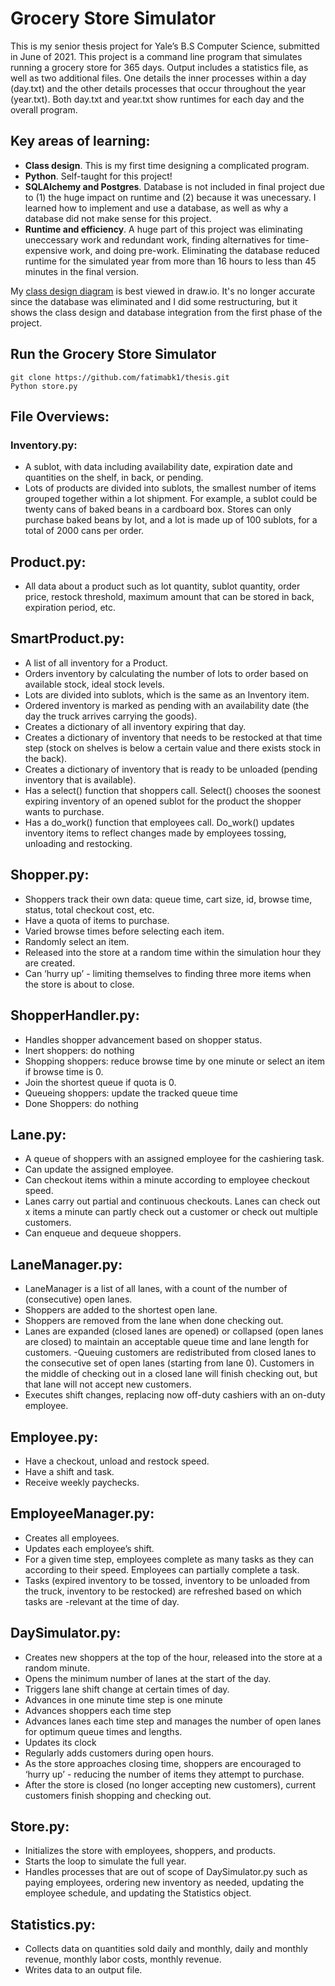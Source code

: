 # Grocery Store Simulator
This is my senior thesis project for Yale’s B.S Computer Science, submitted in June of 2021. This project is a command line program that simulates running a grocery store for 365 days. Output includes a statistics file, as well as two additional files. One details the inner processes within a day (day.txt) and the other details processes that occur throughout the year (year.txt). Both day.txt and year.txt show runtimes for each day and the overall program.

## Key areas of learning:
- **Class design**. This is my first time designing a complicated program.
- **Python**. Self-taught for this project!
- **SQLAlchemy and Postgres**. Database is not included in final project due to (1) the huge impact on runtime and (2) because it was unecessary. I learned how to implement and use a database, as well as why a database did not make sense for this project. 
- **Runtime and efficiency**. A huge part of this project was eliminating uneccessary work and redundant work, finding alternatives for time-expensive work, and doing pre-work. Eliminating the database reduced runtime for the simulated year from more than 16 hours to less than 45 minutes in the final version.

My [class design diagram](https://drive.google.com/file/d/1YrIinfIRSj2gMMU-uGhS_9CUcBwa2YwI/view?usp=sharing) is best viewed in draw.io. It's no longer accurate since the database was eliminated and I did some restructuring, but it shows the class design and database integration from the first phase of the project.

## Run the Grocery Store Simulator
```
git clone https://github.com/fatimabk1/thesis.git
Python store.py
```

## File Overviews:

### Inventory.py:
- A sublot, with data including availability date, expiration date and quantities on the shelf, in back, or pending.
- Lots of products are divided into sublots, the smallest number of items grouped together within a lot shipment. For example, a sublot could be twenty cans of baked beans in a cardboard box. Stores can only purchase baked beans by lot, and a lot is made up of 100 sublots, for a total of 2000 cans per order.

## Product.py:
- All data about a product such as lot quantity, sublot quantity, order price, restock threshold, maximum amount that can be stored in back, expiration period, etc.

## SmartProduct.py:
- A list of all inventory for a Product.
- Orders inventory by calculating the number of lots to order based on available stock, ideal stock levels.
- Lots are divided into sublots, which is the same as an Inventory item.
- Ordered inventory is marked as pending with an availability date (the day the truck arrives carrying the goods).
- Creates a dictionary of all inventory expiring that day.
- Creates a dictionary of inventory that needs to be restocked at that time step (stock on shelves is below a certain value and there exists stock in the back).
- Creates a dictionary of inventory that is ready to be unloaded (pending inventory that is available).
- Has a select() function that shoppers call. Select() chooses the soonest expiring inventory of an opened sublot for the product the shopper wants to purchase.
- Has a do_work() function that employees call. Do_work() updates inventory items to reflect changes made by employees tossing, unloading and restocking.

## Shopper.py:
- Shoppers track their own data: queue time, cart size, id, browse time, status, total checkout cost, etc.
- Have a quota of items to purchase.
- Varied browse times before selecting each item.
- Randomly select an item.
- Released into the store at a random time within the simulation hour they are created.
- Can ‘hurry up’ - limiting themselves to finding three more items when the store is about to close.

## ShopperHandler.py:
- Handles shopper advancement based on shopper status.
- Inert shoppers: do nothing
- Shopping shoppers: reduce browse time by one minute or select an item if browse time is 0.
- Join the shortest queue if quota is 0.
- Queueing shoppers: update the tracked queue time 
- Done Shoppers: do nothing

## Lane.py:
- A queue of shoppers with an assigned employee for the cashiering task.
- Can update the assigned employee.
- Can checkout items within a minute according to employee checkout speed.
- Lanes carry out partial and continuous checkouts. Lanes can check out x items a minute can partly check out a customer or check out multiple customers.
- Can enqueue and dequeue shoppers.
	
## LaneManager.py:
- LaneManager is a list of all lanes, with a count of the number of (consecutive) open lanes.
- Shoppers are added to the shortest open lane.
- Shoppers are removed from the lane when done checking out.
- Lanes are expanded (closed lanes are opened) or collapsed (open lanes are closed) to maintain an acceptable queue time and lane length for customers. -Queuing customers are redistributed from closed lanes to the consecutive set of open lanes (starting from lane 0). Customers in the middle of checking out in a closed lane will finish checking out, but that lane will not accept new customers.
- Executes shift changes, replacing now off-duty cashiers with an on-duty employee.

## Employee.py:
- Have a checkout, unload and restock speed.
- Have a shift and task.
- Receive weekly paychecks.

## EmployeeManager.py:
- Creates all employees.
- Updates each employee’s shift.
- For a given time step, employees complete as many tasks as they can according to their speed. Employees can partially complete a task.
- Tasks (expired inventory to be tossed, inventory to be unloaded from the truck, inventory to be restocked) are refreshed based on which tasks are -relevant at the time of day.

## DaySimulator.py: 
- Creates new shoppers at the top of the hour, released into the store at a random minute.
- Opens the minimum number of lanes at the start of the day.
- Triggers lane shift change at certain times of day.
- Advances in one minute time step is one minute 
- Advances shoppers each time step 
- Advances lanes each time step and manages the number of open lanes for optimum queue times and lengths.
- Updates its clock 
- Regularly adds customers during open hours.
- As the store approaches closing time, shoppers are encouraged to ‘hurry up’ - reducing the number of items they attempt to purchase.
- After the store is closed (no longer accepting new customers), current customers finish shopping and checking out.

## Store.py: 
- Initializes the store with employees, shoppers, and products. 
- Starts the loop to simulate the full year. 
- Handles processes that are out of scope of DaySimulator.py such as paying employees, ordering new inventory as needed, updating the employee schedule, and updating the Statistics object.

## Statistics.py:
- Collects data on quantities sold daily and monthly, daily and monthly revenue, monthly labor costs, monthly revenue.
- Writes data to an output file.

